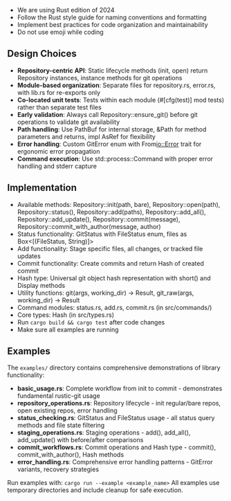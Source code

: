 - We are using Rust edition of 2024
- Follow the Rust style guide for naming conventions and formatting
- Implement best practices for code organization and maintainability
- Do not use emoji while coding

## Design Choices
- **Repository-centric API**: Static lifecycle methods (init, open) return Repository instances, instance methods for git operations
- **Module-based organization**: Separate files for repository.rs, error.rs, with lib.rs for re-exports only
- **Co-located unit tests**: Tests within each module (#[cfg(test)] mod tests) rather than separate test files
- **Early validation**: Always call Repository::ensure_git() before git operations to validate git availability
- **Path handling**: Use PathBuf for internal storage, &Path for method parameters and returns, impl AsRef<Path> for flexibility
- **Error handling**: Custom GitError enum with From<io::Error> trait for ergonomic error propagation
- **Command execution**: Use std::process::Command with proper error handling and stderr capture

## Implementation
- Available methods: Repository::init(path, bare), Repository::open(path), Repository::status(), Repository::add(paths), Repository::add_all(), Repository::add_update(), Repository::commit(message), Repository::commit_with_author(message, author)
- Status functionality: GitStatus with FileStatus enum, files as Box<[(FileStatus, String)]>
- Add functionality: Stage specific files, all changes, or tracked file updates
- Commit functionality: Create commits and return Hash of created commit
- Hash type: Universal git object hash representation with short() and Display methods
- Utility functions: git(args, working_dir) -> Result<String>, git_raw(args, working_dir) -> Result<Output>
- Command modules: status.rs, add.rs, commit.rs (in src/commands/)
- Core types: Hash (in src/types.rs)
- Run `cargo build && cargo test` after code changes
- Make sure all examples are running

## Examples
The `examples/` directory contains comprehensive demonstrations of library functionality:

- **basic_usage.rs**: Complete workflow from init to commit - demonstrates fundamental rustic-git usage
- **repository_operations.rs**: Repository lifecycle - init regular/bare repos, open existing repos, error handling
- **status_checking.rs**: GitStatus and FileStatus usage - all status query methods and file state filtering
- **staging_operations.rs**: Staging operations - add(), add_all(), add_update() with before/after comparisons
- **commit_workflows.rs**: Commit operations and Hash type - commit(), commit_with_author(), Hash methods
- **error_handling.rs**: Comprehensive error handling patterns - GitError variants, recovery strategies

Run examples with: `cargo run --example <example_name>`
All examples use temporary directories and include cleanup for safe execution.
